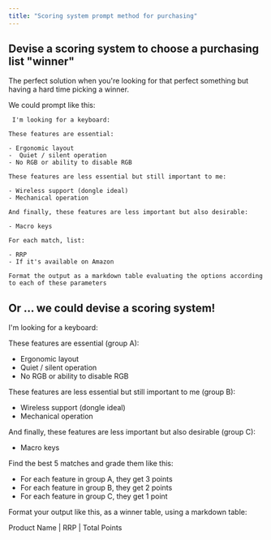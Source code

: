 ```yaml
---
title: "Scoring system prompt method for purchasing"
---
```


## Devise a scoring system to choose a purchasing list "winner"

The perfect solution when you're looking for that perfect something but having a hard time picking a winner.

We could prompt like this:

```text
 I'm looking for a keyboard:

These features are essential:

- Ergonomic layout
-  Quiet / silent operation
- No RGB or ability to disable RGB

These features are less essential but still important to me:

- Wireless support (dongle ideal)
- Mechanical operation

And finally, these features are less important but also desirable:

- Macro keys

For each match, list:

- RRP
- If it's available on Amazon

Format the output as a markdown table evaluating the options according to each of these parameters
```

## Or ... we could devise a scoring system!

I'm looking for a keyboard:

These features are essential (group A):

- Ergonomic layout
-  Quiet / silent operation
- No RGB or ability to disable RGB

These features are less essential but still important to me (group B):

- Wireless support (dongle ideal)
- Mechanical operation

And finally, these features are less important but also desirable (group C):

- Macro keys

Find the best 5 matches and grade them like this:

-  For each feature in group A, they get 3 points  
-  For each feature in group B, they get 2 points  
-  For each feature in group C, they get 1 point

Format your output like this, as a winner table, using a markdown table:

Product Name |   RRP  |  Total Points